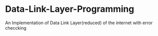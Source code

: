 # Data-Link-Layer-Programming
An Implementation of Data Link Layer(reduced) of the internet with error checcking
